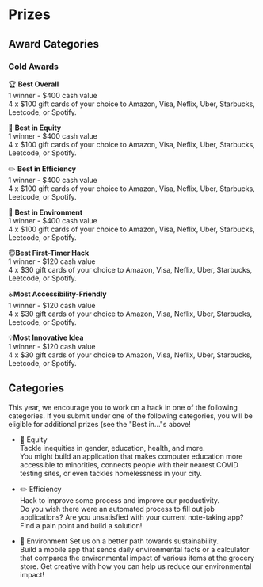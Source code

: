 # Prizes

## Award Categories

### Gold Awards

🏆 **Best Overall**  
1 winner - $400 cash value  
4 x $100 gift cards of your choice to Amazon, Visa, Neflix, Uber, Starbucks, Leetcode, or Spotify.  

💛 **Best in Equity**  
1 winner - $400 cash value  
4 x $100 gift cards of your choice to Amazon, Visa, Neflix, Uber, Starbucks, Leetcode, or Spotify.  

✏️ **Best in Efficiency**  
1 winner - $400 cash value  
4 x $100 gift cards of your choice to Amazon, Visa, Neflix, Uber, Starbucks, Leetcode, or Spotify.  

🌳 **Best in Environment**  
1 winner - $400 cash value  
4 x $100 gift cards of your choice to Amazon, Visa, Neflix, Uber, Starbucks, Leetcode, or Spotify.  

😇**Best First-Timer Hack**  
1 winner - $120 cash value  
4 x $30 gift cards of your choice to Amazon, Visa, Neflix, Uber, Starbucks, Leetcode, or Spotify.

♿**Most Accessibility-Friendly**  
1 winner - $120 cash value  
4 x $30 gift cards of your choice to Amazon, Visa, Neflix, Uber, Starbucks, Leetcode, or Spotify.  

💡**Most Innovative Idea**  
1 winner - $120 cash value  
4 x $30 gift cards of your choice to Amazon, Visa, Neflix, Uber, Starbucks, Leetcode, or Spotify.  

## Categories

This year, we encourage you to work on a hack in one of the following categories. If you submit under one of the following categories, you will be eligible for additional prizes (see the "Best in..."s above!

* 💛 Equity  
    Tackle inequities in gender, education, health, and more.  
    You might build an application that makes computer education more accessible to minorities, connects people with their nearest COVID testing sites, or even tackles homelessness in your city.    
     
* ✏️ Efficiency  
    Hack to improve some process and improve our productivity.  
    Do you wish there were an automated process to fill out job applications? Are you unsatisfied with your current note-taking app? Find a pain point and build a solution!
  
* 🌳 Environment
    Set us on a better path towards sustainability.  
    Build a mobile app that sends daily environmental facts or a calculator that compares the environmental impact of various items at the grocery store.  Get creative with how you can help us reduce our environmental impact!  
